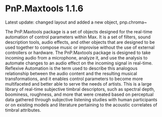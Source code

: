 # PnP.Maxtools 1.1.6

Latest update: changed layout and added a new object, pnp.chroma~

The PnP.Maxtools package is a set of objects designed for the real-time automation of control parameters within Max. It is a set of filters, sound description tools, audio effects, and other objects that are designed to be used together to compose music or improvise without the use of external controllers or hardware. The PnP.Maxtools package is designed to take incoming audio from a microphone, analyze it, and use the analysis to automate changes to an audio effect on the incoming signal in real-time. Reflexive Automation is the term used to describe this analogous relationship between the audio content and the resulting musical transformations, and it enables control parameters to become more multifaceted and better able to serve the needs of artists. This is a large library of real-time subjective timbral descriptors, such as spectral depth, boominess, roughness, and more that were created based on perceptual data gathered through subjective listening studies with human participants or on existing models and literature pertaining to the acoustic correlates of timbral attributes.
